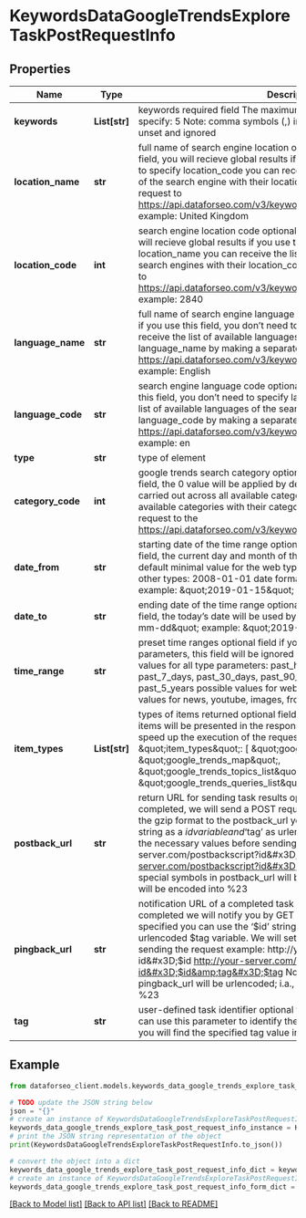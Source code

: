 # KeywordsDataGoogleTrendsExploreTaskPostRequestInfo


## Properties

Name | Type | Description | Notes
------------ | ------------- | ------------- | -------------
**keywords** | **List[str]** | keywords required field The maximum number of keywords you can specify: 5 Note: comma symbols (,) in the specified keywords will be unset and ignored | [optional] 
**location_name** | **str** | full name of search engine location optional field if you don’t use this field, you will recieve global results if you use this field, you don’t need to specify location_code you can receive the list of available locations of the search engine with their location_name by making a separate request to https://api.dataforseo.com/v3/keywords_data/google_trends/locations example: United Kingdom | [optional] 
**location_code** | **int** | search engine location code optional field if you don’t use this field, you will recieve global results if you use this field, you don’t need to specify location_name you can receive the list of available locations of the search engines with their location_code by making a separate request to https://api.dataforseo.com/v3/keywords_data/google_trends/locations example: 2840 | [optional] 
**language_name** | **str** | full name of search engine language optional field default value: English if you use this field, you don’t need to specify language_code you can receive the list of available languages of the search engine with their language_name by making a separate request to https://api.dataforseo.com/v3/keywords_data/google_trends/languages example: English | [optional] 
**language_code** | **str** | search engine language code optional field default value: en if you use this field, you don’t need to specify language_name you can receive the list of available languages of the search engine with their language_code by making a separate request to https://api.dataforseo.com/v3/keywords_data/google_trends/languages example: en | [optional] 
**type** | **str** | type of element | [optional] 
**category_code** | **int** | google trends search category optional field if you don’t specify this field, the 0 value will be applied by default and the search will be carried out across all available categories you can receive the list of available categories with their category_code by making a separate request to the https://api.dataforseo.com/v3/keywords_data/google_trends/categories | [optional] 
**date_from** | **str** | starting date of the time range optional field if you don’t specify this field, the current day and month of the preceding year will be used by default minimal value for the web type: 2004-01-01 minimal value for other types: 2008-01-01 date format: \&quot;yyyy-mm-dd\&quot; example: \&quot;2019-01-15\&quot; | [optional] 
**date_to** | **str** | ending date of the time range optional field if you don’t specify this field, the today’s date will be used by default date format: \&quot;yyyy-mm-dd\&quot; example: \&quot;2019-01-15\&quot; | [optional] 
**time_range** | **str** | preset time ranges optional field if you specify date_from or date_to parameters, this field will be ignored when setting a task possible values for all type parameters: past_hour, past_4_hours, past_day, past_7_days, past_30_days, past_90_days, past_12_months, past_5_years possible values for web only: 2004_present possible values for news, youtube, images, froogle: 2008_present | [optional] 
**item_types** | **List[str]** | types of items returned optional field if you don’t specify this field, all items will be presented in the response; you can set only one item to speed up the execution of the request possible values: \&quot;item_types\&quot;: [ \&quot;google_trends_graph\&quot;, \&quot;google_trends_map\&quot;, \&quot;google_trends_topics_list\&quot;, \&quot;google_trends_queries_list\&quot; ] | [optional] 
**postback_url** | **str** | return URL for sending task results optional field once the task is completed, we will send a POST request with its results compressed in the gzip format to the postback_url you specified you can use the ‘$id’ string as a $id variable and ‘$tag’ as urlencoded $tag variable. We will set the necessary values before sending the request. example: http://your-server.com/postbackscript?id&#x3D;$id http://your-server.com/postbackscript?id&#x3D;$id&amp;tag&#x3D;$tag Note: special symbols in postback_url will be urlencoded; i.a., the # symbol will be encoded into %23 | [optional] 
**pingback_url** | **str** | notification URL of a completed task optional field when a task is completed we will notify you by GET request sent to the URL you have specified you can use the ‘$id’ string as a $id variable and ‘$tag’ as urlencoded $tag variable. We will set the necessary values before sending the request example: http://your-server.com/pingscript?id&#x3D;$id http://your-server.com/pingscript?id&#x3D;$id&amp;tag&#x3D;$tag Note: special symbols in pingback_url will be urlencoded; i.a., the # symbol will be encoded into %23 | [optional] 
**tag** | **str** | user-defined task identifier optional field the character limit is 255 you can use this parameter to identify the task and match it with the result you will find the specified tag value in the data object of the response | [optional] 

## Example

```python
from dataforseo_client.models.keywords_data_google_trends_explore_task_post_request_info import KeywordsDataGoogleTrendsExploreTaskPostRequestInfo

# TODO update the JSON string below
json = "{}"
# create an instance of KeywordsDataGoogleTrendsExploreTaskPostRequestInfo from a JSON string
keywords_data_google_trends_explore_task_post_request_info_instance = KeywordsDataGoogleTrendsExploreTaskPostRequestInfo.from_json(json)
# print the JSON string representation of the object
print(KeywordsDataGoogleTrendsExploreTaskPostRequestInfo.to_json())

# convert the object into a dict
keywords_data_google_trends_explore_task_post_request_info_dict = keywords_data_google_trends_explore_task_post_request_info_instance.to_dict()
# create an instance of KeywordsDataGoogleTrendsExploreTaskPostRequestInfo from a dict
keywords_data_google_trends_explore_task_post_request_info_form_dict = keywords_data_google_trends_explore_task_post_request_info.from_dict(keywords_data_google_trends_explore_task_post_request_info_dict)
```
[[Back to Model list]](../README.md#documentation-for-models) [[Back to API list]](../README.md#documentation-for-api-endpoints) [[Back to README]](../README.md)


